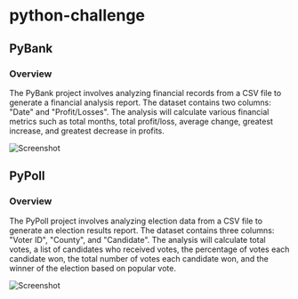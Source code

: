 # python-challenge

## PyBank
### Overview
The PyBank project involves analyzing financial records from a CSV file to generate a financial analysis report. The dataset contains two columns: "Date" and "Profit/Losses". The analysis will calculate various financial metrics such as total months, total profit/loss, average change, greatest increase, and greatest decrease in profits.

![Screenshot](images/screenshot.png)

## PyPoll
### Overview
The PyPoll project involves analyzing election data from a CSV file to generate an election results report. The dataset contains three columns: "Voter ID", "County", and "Candidate". The analysis will calculate total votes, a list of candidates who received votes, the percentage of votes each candidate won, the total number of votes each candidate won, and the winner of the election based on popular vote.

![Screenshot](images/screenshot.png)
